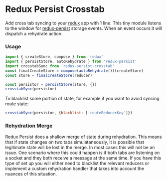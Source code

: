 # Redux Persist Crosstab
Add cross tab syncing to your [redux](https://github.com/gaearon/redux) app with 1 line. This tiny module listens to the window for [redux-persist](https://github.com/rt2zz/redux-persist) storage events. When an event occurs it will dispatch a rehydrate action.

### Usage
```js
import { createStore, compose } from 'redux'
import { persistStore, autoRehydrate } from 'redux-persist'
import crosstabSync from 'redux-persist-crosstab'
const finalCreateStore = compose(autoRehydrate())(createStore)
const store = finalCreateStore(reducer)

const persistor = persistStore(store, {})
crosstabSync(persistor)
```

To blacklist some portion of state, for example if you want to avoid syncing route state:
```js
crosstabSync(persistor, {blacklist: ['routeReducerKey']})
```

### Rehydration Merge
Redux Persist does a shallow merge of state during rehydration. This means that if state changes on two tabs simulataneously, it is possible that legitimate state will be lost in the merge. In most cases this will not be an issue. One scenario where this could happen is if both tabs are listening on a socket and they both receive a message at the same time. If you have this type of set up you will either need to blacklist the relevant reducers or implement a custom rehydration handler that takes into account the nuances of this situation. 
